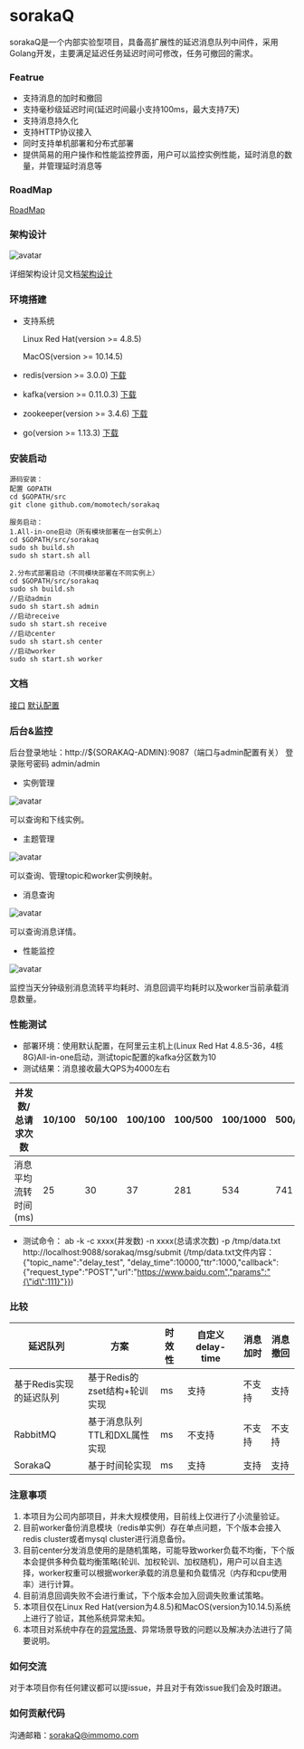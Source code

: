 # sorakaQ
sorakaQ是一个内部实验型项目，具备高扩展性的延迟消息队列中间件，采用Golang开发，主要满足延迟任务延迟时间可修改，任务可撤回的需求。

### Featrue
- 支持消息的加时和撤回
- 支持毫秒级延迟时间(延迟时间最小支持100ms，最大支持7天)
- 支持消息持久化
- 支持HTTP协议接入
- 同时支持单机部署和分布式部署
- 提供简易的用户操作和性能监控界面，用户可以监控实例性能，延时消息的数量，并管理延时消息等

### RoadMap
[RoadMap](docs/RoadMap.md)

### 架构设计
![avatar](images/Architecture.png)

详细架构设计见文档[架构设计](docs/architectureDesign.md)


### 环境搭建
- 支持系统

  Linux Red Hat(version >= 4.8.5)
  
  MacOS(version >= 10.14.5)
- redis(version >= 3.0.0)
[下载](http://download.redis.io/releases/)
- kafka(version >= 0.11.0.3)
[下载](http://kafka.apache.org/downloads)
- zookeeper(version >= 3.4.6)
[下载](https://zookeeper.apache.org/releases.html)
- go(version >= 1.13.3)
[下载](https://golang.org/dl/)
### 安装启动
```
源码安装：
配置 GOPATH
cd $GOPATH/src
git clone github.com/momotech/sorakaq

服务启动：
1.All-in-one启动（所有模块部署在一台实例上）
cd $GOPATH/src/sorakaq
sudo sh build.sh
sudo sh start.sh all

2.分布式部署启动（不同模块部署在不同实例上）
cd $GOPATH/src/sorakaq
sudo sh build.sh
//启动admin
sudo sh start.sh admin
//启动receive
sudo sh start.sh receive
//启动center
sudo sh start.sh center
//启动worker
sudo sh start.sh worker
```
### 文档
[接口](docs/api.md)
[默认配置](docs/defaultConfig.md)

### 后台&监控
后台登录地址：http://${SORAKAQ-ADMIN}:9087（端口与admin配置有关）
登录账号密码 admin/admin
- 实例管理

![avatar](images/InstanceManage.png)

可以查询和下线实例。
- 主题管理

![avatar](images/TopicManage.png)

可以查询、管理topic和worker实例映射。
- 消息查询

![avatar](images/MsgQuery.png)

可以查询消息详情。
- 性能监控

![avatar](images/Monitor.png)

监控当天分钟级别消息流转平均耗时、消息回调平均耗时以及worker当前承载消息数量。

### 性能测试

- 部署环境：使用默认配置，在阿里云主机上(Linux Red Hat 4.8.5-36，4核8G)All-in-one启动，测试topic配置的kafka分区数为10
- 测试结果：消息接收最大QPS为4000左右

|并发数/总请求次数|10/100|50/100|100/100|100/500|100/1000|500/1000|1000/1000|
|----|----|----|----|----|----|----|----|
|消息平均流转时间(ms)|25|30|37|281|534|741|955|

- 测试命令：
ab -k -c xxxx(并发数) -n xxxx(总请求次数) -p /tmp/data.txt http://localhost:9088/sorakaq/msg/submit
(/tmp/data.txt文件内容：{"topic_name":"delay_test", "delay_time":10000,"ttr":1000,"callback":{"request_type":"POST","url":"https://www.baidu.com","params":"{\"id\":111}"}})
### 比较

|延迟队列|方案|时效性|自定义delay-time|消息加时|消息撤回|
|----|----|----|----|----|----|
|基于Redis实现的延迟队列|基于Redis的zset结构+轮训实现|ms|支持|不支持|支持|
|RabbitMQ|基于消息队列TTL和DXL属性实现|ms|不支持|不支持|不支持|
|SorakaQ|基于时间轮实现|ms|支持|支持|支持|


### 注意事项
1. 本项目为公司内部项目，并未大规模使用，目前线上仅进行了小流量验证。
2. 目前worker备份消息模块（redis单实例）存在单点问题，下个版本会接入redis cluster或者mysql cluster进行消息备份。
3. 目前center分发消息使用的是随机策略，可能导致worker负载不均衡，下个版本会提供多种负载均衡策略(轮训、加权轮训、加权随机)，用户可以自主选择，worker权重可以根据worker承载的消息量和负载情况（内存和cpu使用率）进行计算。
4. 目前消息回调失败不会进行重试，下个版本会加入回调失败重试策略。
5. 本项目仅在Linux Red Hat(version为4.8.5)和MacOS(version为10.14.5)系统上进行了验证，其他系统异常未知。
6. 本项目对系统中存在的[异常场景](docs/abnormalScenario.md)、异常场景导致的问题以及解决办法进行了简要说明。

### 如何交流
对于本项目你有任何建议都可以提issue，并且对于有效issue我们会及时跟进。

### 如何贡献代码
沟通邮箱：sorakaQ@immomo.com